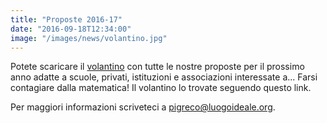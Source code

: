 ```yaml
---
title: "Proposte 2016-17"
date: "2016-09-18T12:34:00"
image: "/images/news/volantino.jpg"
---
```


Potete scaricare il [volantino][1] con tutte le nostre proposte per il prossimo anno
adatte a scuole, privati, istituzioni e associazioni interessate a... Farsi
contagiare dalla matematica! Il volantino lo trovate seguendo questo link.

Per maggiori informazioni scriveteci a [pigreco@luogoideale.org][2].

[1]: /volantini/volantino_1617.pdf
[2]: mailto:pigreco@luogoideale.org
